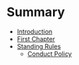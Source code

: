 # Summary

* [Introduction](README.md)
* [First Chapter](chapter1.md)
* [Standing Rules](.rules/standingrules.md)
   * [Conduct Policy](.rules/conduct_policy.md)

